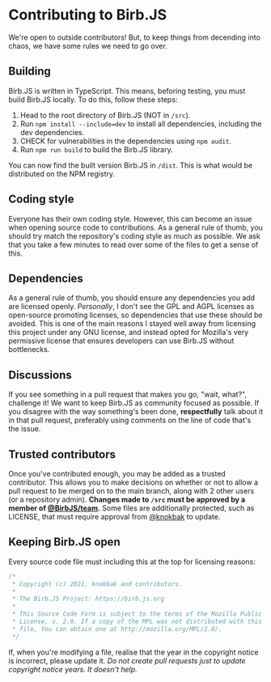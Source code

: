 # Contributing to Birb.JS
We're open to outside contributors! But, to keep things from decending into chaos, we have some rules we need to go over.

## Building
Birb.JS is written in TypeScript. This means, beforing testing, you must build Birb.JS locally. To do this, follow these steps:
1. Head to the root directory of Birb.JS (NOT in `/src`).
2. Run `npm install --include=dev` to install all dependencies, including the dev dependencies.
3. CHECK for vulnerabilities in the dependencies using `npm audit`.
4. Run `npm run build` to build the Birb.JS library.

You can now find the built version Birb.JS in `/dist`. This is what would be distributed on the NPM registry.

## Coding style
Everyone has their own coding style. However, this can become an issue when opening source code to contributions. As a general rule of thumb, you should try match the repository's coding style as much as possible. We ask that you take a few minutes to read over some of the files to get a sense of this.

## Dependencies
As a general rule of thumb, you should ensure any dependencies you add are licensed openly. *Personally*, I don't see the GPL and AGPL licenses as open-source promoting licenses, so dependencies that use these should be avoided. This is one of the main reasons I stayed well away from licensing this project under any GNU license, and instead opted for Mozilla's very permissive license that ensures developers can use Birb.JS without bottlenecks.

## Discussions
If you see something in a pull request that makes you go, "wait, what?", challenge it! We want to keep Birb.JS as community focused as possible. If you disagree with the way something's been done, **respectfully** talk about it in that pull request, preferably using comments on the line of code that's the issue.

## Trusted contributors
Once you've contributed enough, you may be added as a trusted contributor. This allows you to make decisions on whether or not to allow a pull request to be merged on to the main branch, along with 2 other users (or a repository admin). **Changes made to `/src` must be approved by a member of [@BirbJS/team](https://github.com/orgs/BirbJS/teams/team).** Some files are additionally protected, such as LICENSE, that must require approval from [@knokbak](https://github.com/knokbak) to update.

## Keeping Birb.JS open
Every source code file must including this at the top for licensing reasons:
```js
/*
 * Copyright (c) 2021, knokbak and contributors.
 *
 * The Birb.JS Project: https://birb.js.org
 * 
 * This Source Code Form is subject to the terms of the Mozilla Public
 * License, v. 2.0. If a copy of the MPL was not distributed with this
 * file, You can obtain one at http://mozilla.org/MPL/2.0/.
 */
```
If, when you're modifying a file, realise that the year in the copyright notice is incorrect, please update it. *Do not create pull requests just to update copyright notice years. It doesn't help.*
